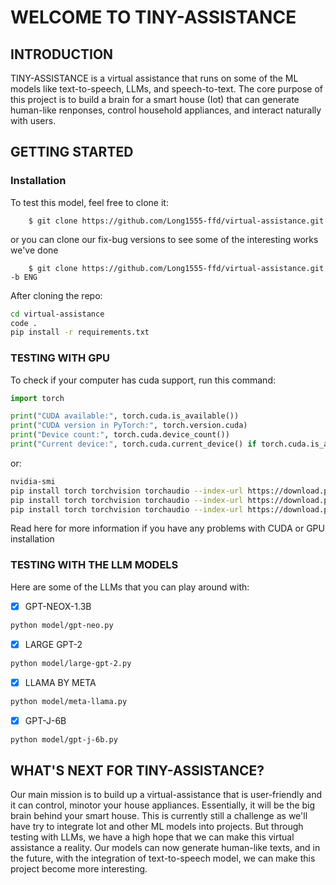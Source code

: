 ﻿# WELCOME TO TINY-ASSISTANCE

## INTRODUCTION

TINY-ASSISTANCE is a virtual assistance that runs on some of the ML models like text-to-speech, LLMs, and speech-to-text. 
The core purpose of this project is to build a brain for a smart house (Iot) that can generate human-like renponses, control household appliances, and interact naturally with users.

## GETTING STARTED

### Installation

To test this model, feel free to clone it: 

        $ git clone https://github.com/Long1555-ffd/virtual-assistance.git

or you can clone our fix-bug versions to see some of the interesting works we've done

        $ git clone https://github.com/Long1555-ffd/virtual-assistance.git -b ENG

After cloning the repo:

```sh
cd virtual-assistance
code .
pip install -r requirements.txt
```

### TESTING WITH GPU 

To check if your computer has cuda support, run this command:

```python
import torch

print("CUDA available:", torch.cuda.is_available())
print("CUDA version in PyTorch:", torch.version.cuda)
print("Device count:", torch.cuda.device_count())
print("Current device:", torch.cuda.current_device() if torch.cuda.is_available() else "None")
```
or:

```sh
nvidia-smi
pip install torch torchvision torchaudio --index-url https://download.pytorch.org/whl/cu121
pip install torch torchvision torchaudio --index-url https://download.pytorch.org/whl/cu118
pip install torch torchvision torchaudio --index-url https://download.pytorch.org/whl/cu124
```

Read here for more information if you have any problems with CUDA or GPU installation

### TESTING WITH THE LLM MODELS

Here are some of the LLMs that you can play around with:

- [X] GPT-NEOX-1.3B

```sh
python model/gpt-neo.py
```

- [X] LARGE GPT-2

```sh
python model/large-gpt-2.py
```

- [X] LLAMA BY META

```sh
python model/meta-llama.py
```

- [X] GPT-J-6B

```sh
python model/gpt-j-6b.py
```

## WHAT'S NEXT FOR TINY-ASSISTANCE?

Our main mission is to build up a virtual-assistance that is user-friendly and it can control, minotor your house appliances. Essentially, it will be the big brain behind your smart house. 
This is currently still a challenge as we'll have try to integrate Iot and other ML models into projects. But through testing with LLMs, we have a high hope that we can make this virtual assistance a reality. Our models can now generate human-like texts, and in the future, with the integration of text-to-speech model, we can make this project become more interesting.

